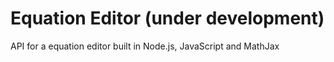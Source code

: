 # Equation Editor (under development)
API for a equation editor built in Node.js, JavaScript and MathJax
